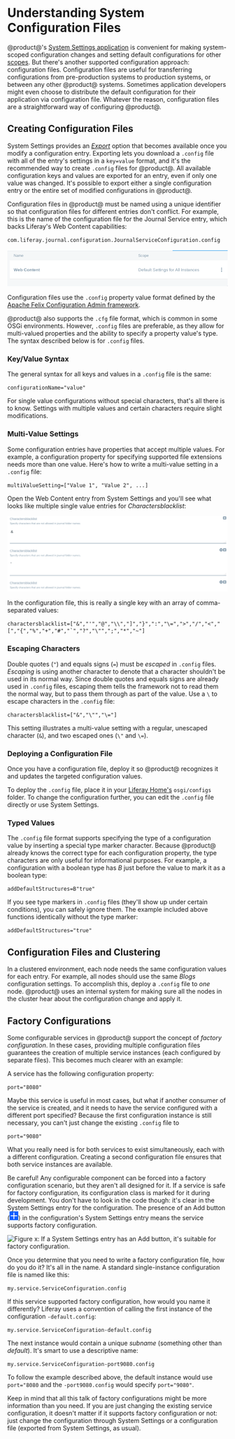 # Understanding System Configuration Files [](id=understanding-system-configuration-files)

@product@'s [System Settings
application](/discover/portal/-/knowledge_base/7-0/system-settings) is
convenient for making system-scoped configuration changes and setting default
configurations for other
[scopes](/discover/portal/-/knowledge_base/7-0/configuring-liferay#configuration-scope).
But there's another supported configuration approach: configuration files.
Configuration files are useful for transferring configurations from
pre-production systems to production systems, or between any other @product@
systems. Sometimes application developers might even choose to distribute the
default configuration for their application via configuration file. Whatever the
reason, configuration files are a straightforward way of configuring @product@.

## Creating Configuration Files [](id=creating-configuration-files)

System Settings provides an
[*Export*](/discover/portal/-/knowledge_base/7-0/system-settings#exporting-and-importing-configurations)
option that becomes available once you modify a configuration entry. Exporting
lets you download a `.config` file with all of the entry's settings in a
`key=value` format, and it's the recommended way to create `.config` files for
@product@. All available configuration keys and values are exported for an entry,
even if only one value was changed. It's possible to export either a single
configuration entry or the entire set of modified configurations in @product@.

Configuration files in @product@ must be named using a unique identifier so that
configuration files for different entries don't conflict. For example, this is
the name of the configuration file for the Journal Service entry, which backs
Liferay's Web Content capabilities:

    com.liferay.journal.configuration.JournalServiceConfiguration.config

![Figure 1: The Web Content System Settings entry has the backend ID `com.liferay.journal.configuration.JournalServiceConfiguration`.](../../../images/config-web-content-entry.png)

Configuration files use the `.config` property value format defined by the [Apache
Felix Configuration Admin
framework](http://felix.apache.org/documentation/subprojects/apache-felix-config-admin.html).

@product@ also supports the `.cfg` file format, which is common in some OSGi
environments. However, `.config` files are preferable, as they allow for
multi-valued properties and the ability to specify a property value's type. The
syntax described below is for `.config` files.

### Key/Value Syntax [](id=key-value-syntax)

The general syntax for all keys and values in a `.config` file is the same: 

    configurationName="value"

For single value configurations without special characters, that's all there is
to know. Settings with multiple values and certain characters require slight
modifications. 

### Multi-Value Settings [](id=multi-value-settings)

Some configuration entries have properties that accept multiple values. For
example, a configuration property for specifying supported file extensions needs
more than one value. Here's how to write a multi-value setting in a `.config`
file: 

    multiValueSetting=["Value 1", "Value 2", ...]

Open the Web Content entry from System Settings and you'll see what looks like
multiple single value entries for *Charactersblacklist*: 

![Figure 3: The Web Content System Settings entry has many *Charactersblacklist* fields.](../../../images/config-web-content-blacklist.png)

In the configuration file, this is really a single key with an array of 
comma-separated values: 

    charactersblacklist=["&","'","@","\\","]","}",":","\=",">","/","<","[","{","%","+","#","`","?","\"",";","*","~"]

### Escaping Characters [](id=escaping-characters)

Double quotes (`"`) and equals signs (`=`) must be *escaped* in `.config` files. 
*Escaping* is using another character to denote that a character shouldn't be used 
in its normal way. Since double quotes and equals signs are already used in 
`.config` files, escaping them tells the framework not to read them the normal 
way, but to pass them through as part of the value. Use a `\` to escape 
characters in the `.config` file: 

    charactersblacklist=["&","\"","\="]

This setting illustrates a multi-value setting with a regular, unescaped 
character (`&`), and two escaped ones (`\"` and `\=`). 

### Deploying a Configuration File [](id=deploying-a-configuration-file)

Once you have a configuration file, deploy it so @product@ recognizes it and 
updates the targeted configuration values. 

To deploy the `.config` file, place it in your 
[Liferay Home's](/discover/deployment/-/knowledge_base/7-0/installing-liferay-portal#liferay-home) 
`osgi/configs` folder. To change the configuration further, you can edit the 
`.config` file directly or use System Settings. 

### Typed Values [](id=typed-values)

The `.config` file format supports specifying the type of a configuration value
by inserting a special type marker character. Because @product@ already knows
the correct type for each configuration property, the type characters are only
useful for informational purposes. For example, a configuration with a boolean
type has *B* just before the value to mark it as a boolean type:

    addDefaultStructures=B"true"

If you see type markers in `.config` files (they'll show up under certain
conditions), you can safely ignore them. The example included above functions
identically without the type marker: 

    addDefaultStructures="true"

## Configuration Files and Clustering [](id=configuration-files-and-clustering)

In a clustered environment, each node needs the same configuration values for
each entry. For example, all nodes should use the same *Blogs* configuration
settings. To accomplish this, deploy a `.config` file to *one* node. @product@
uses an internal system for making sure all the nodes in the cluster hear about
the configuration change and apply it.

## Factory Configurations

Some configurable services in @product@ support the concept of *factory
configuration*. In these cases, providing multiple configuration files
guarantees the creation of multiple service instances (each configured by
separate files). This becomes much clearer with an example:

A service has the following configuration property: 

    port="8080"

Maybe this service is useful in most cases, but what if another consumer of the
service is created, and it needs to have the service configured with a different
port specified? Because the first configuration instance is still necessary, you
can't just change the existing `.config` file to 

    port="9080"

What you really need is for both services to exist simultaneously, each with a
different configuration. Creating a second configuration file ensures that both
service instances are available.

Be careful! Any configurable component can be forced into a factory
configuration scenario, but they aren't all designed for it. If a service is
safe for factory configuration, its configuration class is marked for it during
development. You don't have to look in the code though: it's clear in the System
Settings entry for the configuration. The presence of an Add button
(![Add](../../../images/icon-add.png)) in the configuration's System Settings
entry means the service supports factory configuration.

![Figure x: If a System Settings entry has an Add button, it's suitable
for factory configuration.](../../../images/factory-configuration-entry.png)

Once you determine that you need to write a factory configuration file, how do
you do it? It's all in the name. A standard single-instance
configuration file is named like this:

    my.service.ServiceConfiguration.config

If this service supported factory configuration, how would you name it
differently? Liferay uses a convention of calling the first instance of the
configuration `-default.config`:

    my.service.ServiceConfiguration-default.config

The next instance would contain a unique *subname* (something other than
*default*). It's smart to use a descriptive name:

    my.service.ServiceConfiguration-port9080.config

To follow the example described above, the default instance would use
`port="8080` and the `-port9080.config` would specify `port="9080"`.

Keep in mind that all this talk of factory configurations might be more
information than you need. If you are just changing the existing service
configuration, it doesn't matter if it supports factory configuration or not:
just change the configuration through System Settings or a configuration file
(exported from System Settings, as usual).

